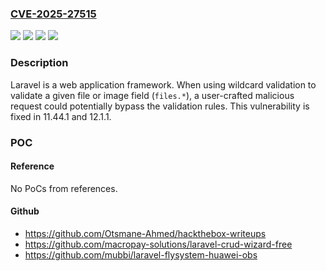 ### [CVE-2025-27515](https://cve.mitre.org/cgi-bin/cvename.cgi?name=CVE-2025-27515)
![](https://img.shields.io/static/v1?label=Product&message=framework&color=blue)
![](https://img.shields.io/static/v1?label=Version&message=%3C%2011.44.1%20&color=brightgreen)
![](https://img.shields.io/static/v1?label=Version&message=%3E%3D%2012.0.0%2C%20%3C%2012.1.1%20&color=brightgreen)
![](https://img.shields.io/static/v1?label=Vulnerability&message=CWE-155%3A%20Improper%20Neutralization%20of%20Wildcards%20or%20Matching%20Symbols&color=brightgreen)

### Description

Laravel is a web application framework. When using wildcard validation to validate a given file or image field (`files.*`), a user-crafted malicious request could potentially bypass the validation rules. This vulnerability is fixed in 11.44.1 and 12.1.1.

### POC

#### Reference
No PoCs from references.

#### Github
- https://github.com/Otsmane-Ahmed/hackthebox-writeups
- https://github.com/macropay-solutions/laravel-crud-wizard-free
- https://github.com/mubbi/laravel-flysystem-huawei-obs

